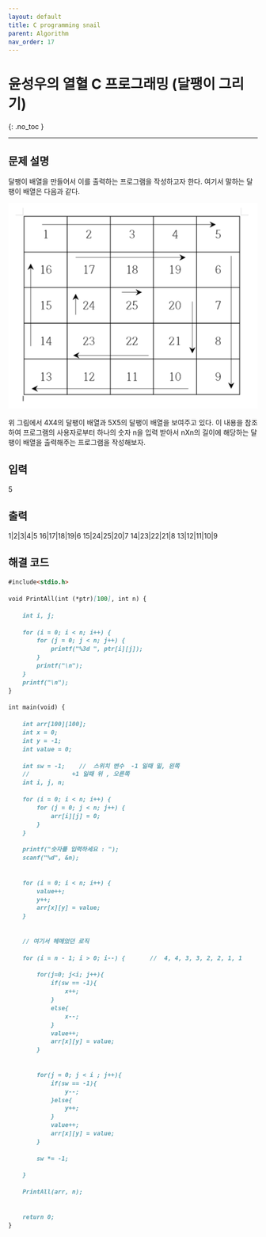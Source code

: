 ```yaml
---
layout: default
title: C programming snail
parent: Algorithm
nav_order: 17
---
```


# 윤성우의 열혈 C 프로그래밍 (달팽이 그리기)
{: .no_toc }

---

## 문제 설명

 달팽이 배열을 만들어서 이를 출력하는 프로그램을 작성하고자 한다.
 여기서 말하는 달팽이 배열은 다음과 같다.
 
![](/assets/images/algorithm/snail.png)
 
 위 그림에서 4X4의 달팽이 배열과 5X5의 달팽이 배열을 보여주고 있다.
 이 내용을 참조하여 프로그램의 사용자로부터 하나의 숫자 n을 입력 받아서
 nXn의 길이에 해당하는 달팽이 배열을 출력해주는 프로그램을 작성해보자.

## 입력

5

## 출력

1|2|3|4|5
16|17|18|19|6
15|24|25|20|7
14|23|22|21|8
13|12|11|10|9

## 해결 코드
```markdown
#include<stdio.h>

void PrintAll(int (*ptr)[100], int n) {

    int i, j;

    for (i = 0; i < n; i++) {
        for (j = 0; j < n; j++) {
            printf("%3d ", ptr[i][j]);
        }
        printf("\n");
    }
    printf("\n");
}

int main(void) {

    int arr[100][100];
    int x = 0;
    int y = -1;
    int value = 0;

    int sw = -1;    //  스위치 변수  -1 일때 밑, 왼쪽
    //            +1 일때 위 , 오른쪽
    int i, j, n;

    for (i = 0; i < n; i++) {
        for (j = 0; j < n; j++) {
            arr[i][j] = 0;
        }
    }

    printf("숫자를 입력하세요 : ");
    scanf("%d", &n);


    for (i = 0; i < n; i++) {
        value++;
        y++;
        arr[x][y] = value;
    }

    
    // 여기서 헤메었던 로직
    
    for (i = n - 1; i > 0; i--) {       //  4, 4, 3, 3, 2, 2, 1, 1

        for(j=0; j<i; j++){
            if(sw == -1){
                x++;
            }
            else{
                x--;
            }
            value++;
            arr[x][y] = value;
        }


        for(j = 0; j < i ; j++){
            if(sw == -1){
                y--;
            }else{
                y++;
            }
            value++;
            arr[x][y] = value;
        }

        sw *= -1;

    }
    
    PrintAll(arr, n);


    return 0;
}
```